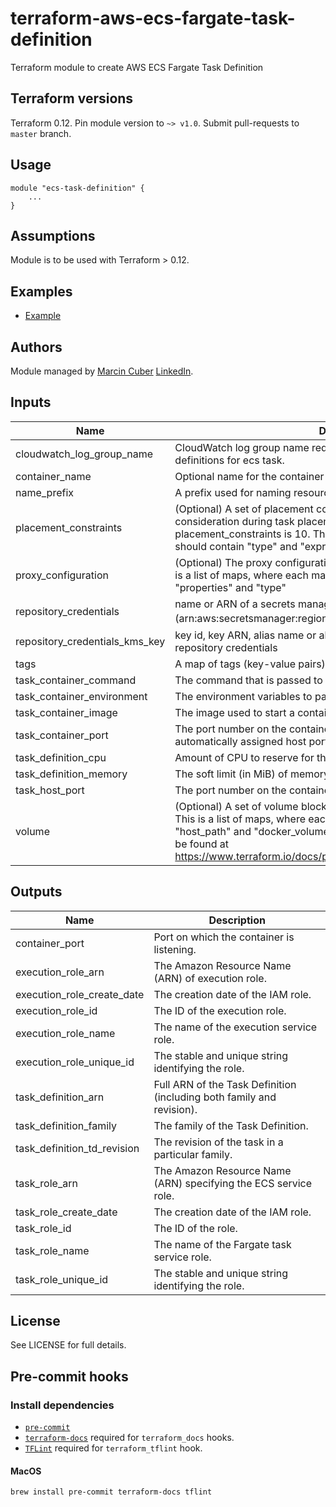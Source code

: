 # terraform-aws-ecs-fargate-task-definition
Terraform module to create AWS ECS Fargate Task Definition

## Terraform versions

Terraform 0.12. Pin module version to `~> v1.0`. Submit pull-requests to `master` branch.

## Usage

```hcl
module "ecs-task-definition" {
	...
}
```

## Assumptions

Module is to be used with Terraform > 0.12.

## Examples

* [Example]()

## Authors

Module managed by [Marcin Cuber](https://github.com/marcincuber) [LinkedIn](https://www.linkedin.com/in/marcincuber/).

<!-- BEGINNING OF PRE-COMMIT-TERRAFORM DOCS HOOK -->
## Inputs

| Name | Description | Type | Default | Required |
|------|-------------|:----:|:-----:|:-----:|
| cloudwatch\_log\_group\_name | CloudWatch log group name required to enabled logDriver in container definitions for ecs task. | map(string) | n/a | yes |
| container\_name | Optional name for the container to be used instead of name\_prefix. | string | `""` | no |
| name\_prefix | A prefix used for naming resources. | string | n/a | yes |
| placement\_constraints | \(Optional\) A set of placement constraints rules that are taken into consideration during task placement. Maximum number of placement\_constraints is 10. This is a list of maps, where each map should contain "type" and "expression" | list | `[]` | no |
| proxy\_configuration | \(Optional\) The proxy configuration details for the App Mesh proxy. This is a list of maps, where each map should contain "container\_name", "properties" and "type" | list | `[]` | no |
| repository\_credentials | name or ARN of a secrets manager secret \(arn:aws:secretsmanager:region:aws\_account\_id:secret:secret\_name\) | string | `""` | no |
| repository\_credentials\_kms\_key | key id, key ARN, alias name or alias ARN of the key that encrypted the repository credentials | string | `"alias/aws/secretsmanager"` | no |
| tags | A map of tags \(key-value pairs\) passed to resources. | map(string) | `{}` | no |
| task\_container\_command | The command that is passed to the container. | list(string) | `[]` | no |
| task\_container\_environment | The environment variables to pass to a container. | map(string) | `{}` | no |
| task\_container\_image | The image used to start a container. | string | n/a | yes |
| task\_container\_port | The port number on the container that is bound to the user-specified or automatically assigned host port | number | n/a | yes |
| task\_definition\_cpu | Amount of CPU to reserve for the task. | number | `"256"` | no |
| task\_definition\_memory | The soft limit \(in MiB\) of memory to reserve for the container. | number | `"512"` | no |
| task\_host\_port | The port number on the container instance to reserve for your container. | number | `"0"` | no |
| volume | \(Optional\) A set of volume blocks that containers in your task may use. This is a list of maps, where each map should contain "name", "host\_path" and "docker\_volume\_configuration". Full set of options can be found at https://www.terraform.io/docs/providers/aws/r/ecs\_task\_definition.html | list | `[]` | no |

## Outputs

| Name | Description |
|------|-------------|
| container\_port | Port on which the container is listening. |
| execution\_role\_arn | The Amazon Resource Name \(ARN\) of execution role. |
| execution\_role\_create\_date | The creation date of the IAM role. |
| execution\_role\_id | The ID of the execution role. |
| execution\_role\_name | The name of the execution service role. |
| execution\_role\_unique\_id | The stable and unique string identifying the role. |
| task\_definition\_arn | Full ARN of the Task Definition \(including both family and revision\). |
| task\_definition\_family | The family of the Task Definition. |
| task\_definition\_td\_revision | The revision of the task in a particular family. |
| task\_role\_arn | The Amazon Resource Name \(ARN\) specifying the ECS service role. |
| task\_role\_create\_date | The creation date of the IAM role. |
| task\_role\_id | The ID of the role. |
| task\_role\_name | The name of the Fargate task service role. |
| task\_role\_unique\_id | The stable and unique string identifying the role. |

<!-- END OF PRE-COMMIT-TERRAFORM DOCS HOOK -->

## License

See LICENSE for full details.

## Pre-commit hooks

### Install dependencies

* [`pre-commit`](https://pre-commit.com/#install)
* [`terraform-docs`](https://github.com/segmentio/terraform-docs) required for `terraform_docs` hooks.
* [`TFLint`](https://github.com/terraform-linters/tflint) required for `terraform_tflint` hook.

#### MacOS

```bash
brew install pre-commit terraform-docs tflint
```